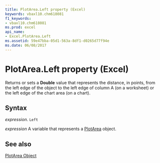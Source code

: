 ```yaml
---
title: PlotArea.Left property (Excel)
keywords: vbaxl10.chm618081
f1_keywords:
- vbaxl10.chm618081
ms.prod: excel
api_name:
- Excel.PlotArea.Left
ms.assetid: 59e47bba-05d1-563a-8df1-d0265d77f94e
ms.date: 06/08/2017
---
```



# PlotArea.Left property (Excel)

Returns or sets a  **Double** value that represents the distance, in points, from the left edge of the object to the left edge of column A (on a worksheet) or the left edge of the chart area (on a chart).


## Syntax

 _expression_. `Left`

 _expression_ A variable that represents a [PlotArea](Excel.PlotArea-graph-property.md) object.


## See also


[PlotArea Object](Excel.PlotArea(object).md)

